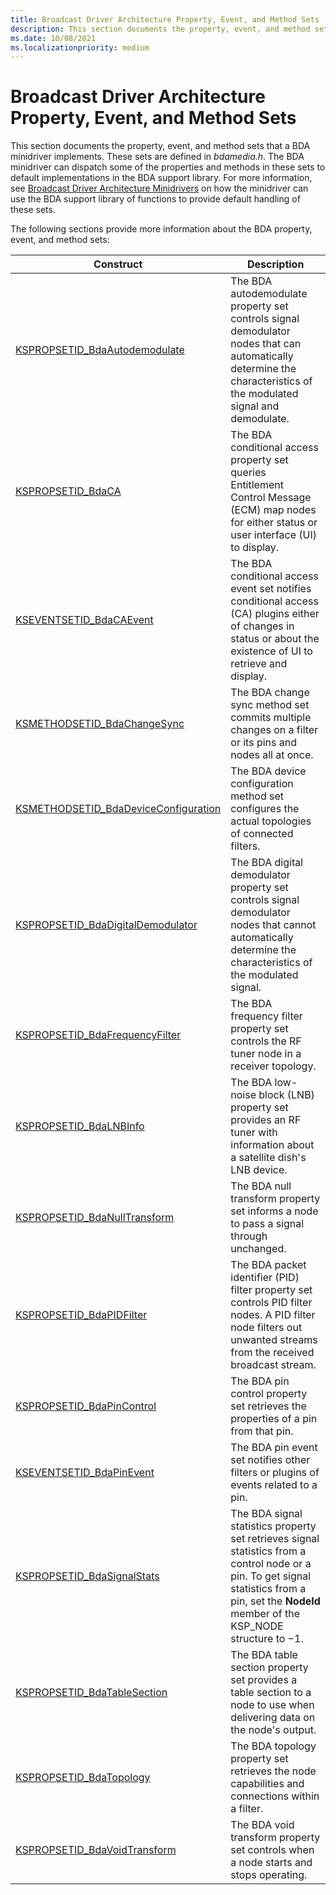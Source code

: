 ```yaml
---
title: Broadcast Driver Architecture Property, Event, and Method Sets
description: This section documents the property, event, and method sets that a BDA minidriver implements.
ms.date: 10/08/2021
ms.localizationpriority: medium
---
```


# Broadcast Driver Architecture Property, Event, and Method Sets

This section documents the property, event, and method sets that a BDA minidriver implements. These sets are defined in *bdamedia.h*. The BDA minidriver can dispatch some of the properties and methods in these sets to default implementations in the BDA support library. For more information, see [Broadcast Driver Architecture Minidrivers](./broadcast-driver-architecture-minidrivers.md) on how the minidriver can use the BDA support library of functions to provide default handling of these sets.

The following sections provide more information about the BDA property, event, and method sets:

| Construct | Description |
|--|--|
| [KSPROPSETID_BdaAutodemodulate](kspropsetid-bdaautodemodulate.md) | The BDA autodemodulate property set controls signal demodulator nodes that can automatically determine the characteristics of the modulated signal and demodulate. |
| [KSPROPSETID_BdaCA](kspropsetid-bdaca.md) | The BDA conditional access property set queries Entitlement Control Message (ECM) map nodes for either status or user interface (UI) to display. |
| [KSEVENTSETID_BdaCAEvent](kseventsetid-bdacaevent.md) | The BDA conditional access event set notifies conditional access (CA) plugins either of changes in status or about the existence of UI to retrieve and display. |
| [KSMETHODSETID_BdaChangeSync](ksmethodsetid-bdachangesync.md) | The BDA change sync method set commits multiple changes on a filter or its pins and nodes all at once. |
| [KSMETHODSETID_BdaDeviceConfiguration](ksmethodsetid-bdadeviceconfiguration.md) | The BDA device configuration method set configures the actual topologies of connected filters. |
| [KSPROPSETID_BdaDigitalDemodulator](kspropsetid-bdadigitaldemodulator.md) | The BDA digital demodulator property set controls signal demodulator nodes that cannot automatically determine the characteristics of the modulated signal. |
| [KSPROPSETID_BdaFrequencyFilter](kspropsetid-bdafrequencyfilter.md) | The BDA frequency filter property set controls the RF tuner node in a receiver topology. |
| [KSPROPSETID_BdaLNBInfo](kspropsetid-bdalnbinfo.md) | The BDA low-noise block (LNB) property set provides an RF tuner with information about a satellite dish's LNB device. |
| [KSPROPSETID_BdaNullTransform](kspropsetid-bdanulltransform.md) | The BDA null transform property set informs a node to pass a signal through unchanged. |
| [KSPROPSETID_BdaPIDFilter](kspropsetid-bdapidfilter.md) | The BDA packet identifier (PID) filter property set controls PID filter nodes. A PID filter node filters out unwanted streams from the received broadcast stream. |
| [KSPROPSETID_BdaPinControl](kspropsetid-bdapincontrol.md) | The BDA pin control property set retrieves the properties of a pin from that pin. |
| [KSEVENTSETID_BdaPinEvent](kseventsetid-bdapinevent.md) | The BDA pin event set notifies other filters or plugins of events related to a pin. |
| [KSPROPSETID_BdaSignalStats](kspropsetid-bdasignalstats.md) | The BDA signal statistics property set retrieves signal statistics from a control node or a pin. To get signal statistics from a pin, set the **NodeId** member of the KSP_NODE structure to −1. |
| [KSPROPSETID_BdaTableSection](kspropsetid-bdatablesection.md) | The BDA table section property set provides a table section to a node to use when delivering data on the node's output. |
| [KSPROPSETID_BdaTopology](kspropsetid-bdatopology.md) | The BDA topology property set retrieves the node capabilities and connections within a filter. |
| [KSPROPSETID_BdaVoidTransform](kspropsetid-bdavoidtransform.md) | The BDA void transform property set controls when a node starts and stops operating. |
